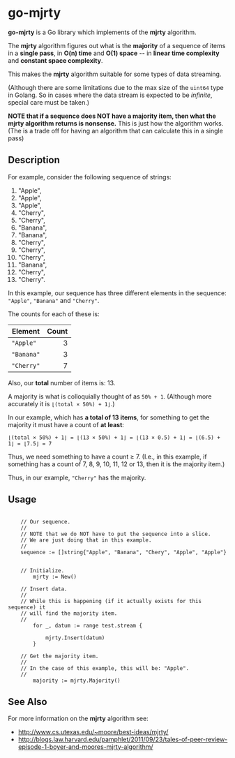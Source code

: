 # go-mjrty

**go-mjrty** is a Go library which implements of the **mjrty** algorithm.

The **mjrty** algorithm figures out what is the **majority** of a sequence of items in a **single pass**,
in **O(n) time** and **O(1) space** -- in **linear time complexity** and **constant space complexity**.

This makes the **mjrty** algorithm suitable for some types of data streaming.

(Although there are some limitations due to the max size of the `uint64` type in Golang.
So in cases where the data stream is expected to be *infinite*, special care must be taken.)

**NOTE that if a sequence does NOT have a majority item, then what the mjrty algorithm returns is nonsense.**
This is just how the algorithm works.
(The is a trade off for having an algorithm that can calculate this in a single pass)

## Description

For example, consider the following sequence of strings:

1. "Apple",
2. "Apple",
3. "Apple",
4. "Cherry",
5. "Cherry",
6. "Banana",
7. "Banana",
8. "Cherry",
9. "Cherry",
10. "Cherry",
11. "Banana",
12. "Cherry",
13. "Cherry".

In this example, our sequence has three different elements in the sequence:
`"Apple"`, `"Banana"` and `"Cherry"`.

The counts for each of these is:

| Element    | Count         |
| ---------- | -------------:|
| `"Apple"`  | 3             |
| `"Banana"` | 3             |
| `"Cherry"` | 7             |


Also, our **total** number of items is: 13.

A majority is what is colloquially thought of as `50% + 1`.
(Although more accurately it is `⌊(total × 50%) + 1⌋`.)

In our example, which has **a total of 13 items**, for something to get the majority
it must have a count of **at least**:

```
⌊(total × 50%) + 1⌋ = ⌊(13 × 50%) + 1⌋ = ⌊(13 × 0.5) + 1⌋ = ⌊(6.5) + 1⌋ = ⌊7.5⌋ = 7
```

Thus, we need something to have a count ≥ 7.
(I.e., in this example, if something has a count of 7, 8, 9, 10, 11, 12 or 13, then it is the majority item.)

Thus, in our example, `"Cherry"` has the majority.


## Usage

```
	
	// Our sequence.
	//
	// NOTE that we do NOT have to put the sequence into a slice.
	// We are just doing that in this example.
	//
	sequence := []string{"Apple", "Banana", "Chery", "Apple", "Apple"}


	// Initialize.
		mjrty := New()

	// Insert data.
	//
	// While this is happening (if it actually exists for this sequence) it
	// will find the majority item.
	//
		for _, datum := range test.stream {

			mjrty.Insert(datum)
		}

	// Get the majority item.
	//
	// In the case of this example, this will be: "Apple".
	//
		majority := mjrty.Majority()

```

## See Also

For more information on the **mjrty** algorithm see:

* http://www.cs.utexas.edu/~moore/best-ideas/mjrty/
* http://blogs.law.harvard.edu/pamphlet/2011/09/23/tales-of-peer-review-episode-1-boyer-and-moores-mjrty-algorithm/
